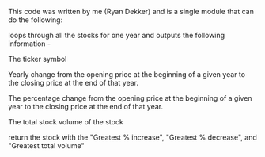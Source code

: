 This code was written by me (Ryan Dekker) and is a single module that can do the following:

loops through all the stocks for one year and outputs the following information - 

The ticker symbol

Yearly change from the opening price at the beginning of a given year to the closing price at the end of that year.

The percentage change from the opening price at the beginning of a given year to the closing price at the end of that year.

The total stock volume of the stock

return the stock with the "Greatest % increase", "Greatest % decrease", and "Greatest total volume"
